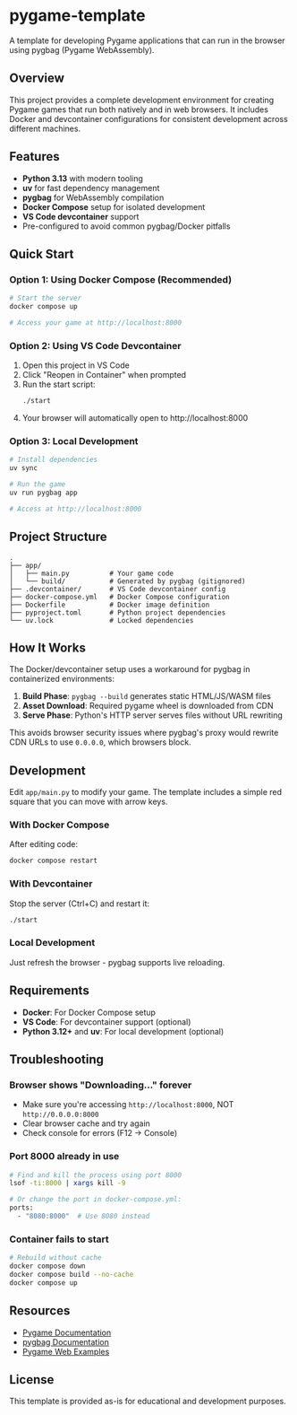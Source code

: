 # pygame-template

A template for developing Pygame applications that can run in the browser using pygbag (Pygame WebAssembly).

## Overview

This project provides a complete development environment for creating Pygame games that run both natively and in web browsers. It includes Docker and devcontainer configurations for consistent development across different machines.

## Features

- **Python 3.13** with modern tooling
- **uv** for fast dependency management
- **pygbag** for WebAssembly compilation
- **Docker Compose** setup for isolated development
- **VS Code devcontainer** support
- Pre-configured to avoid common pygbag/Docker pitfalls

## Quick Start

### Option 1: Using Docker Compose (Recommended)

```bash
# Start the server
docker compose up

# Access your game at http://localhost:8000
```

### Option 2: Using VS Code Devcontainer

1. Open this project in VS Code
2. Click "Reopen in Container" when prompted
3. Run the start script:
   ```bash
   ./start
   ```
4. Your browser will automatically open to http://localhost:8000

### Option 3: Local Development

```bash
# Install dependencies
uv sync

# Run the game
uv run pygbag app

# Access at http://localhost:8000
```

## Project Structure

```
.
├── app/
│   ├── main.py          # Your game code
│   └── build/           # Generated by pygbag (gitignored)
├── .devcontainer/       # VS Code devcontainer config
├── docker-compose.yml   # Docker Compose configuration
├── Dockerfile           # Docker image definition
├── pyproject.toml       # Python project dependencies
└── uv.lock              # Locked dependencies
```

## How It Works

The Docker/devcontainer setup uses a workaround for pygbag in containerized environments:

1. **Build Phase**: `pygbag --build` generates static HTML/JS/WASM files
2. **Asset Download**: Required pygame wheel is downloaded from CDN
3. **Serve Phase**: Python's HTTP server serves files without URL rewriting

This avoids browser security issues where pygbag's proxy would rewrite CDN URLs to use `0.0.0.0`, which browsers block.

## Development

Edit `app/main.py` to modify your game. The template includes a simple red square that you can move with arrow keys.

### With Docker Compose

After editing code:
```bash
docker compose restart
```

### With Devcontainer

Stop the server (Ctrl+C) and restart it:
```bash
./start
```

### Local Development

Just refresh the browser - pygbag supports live reloading.

## Requirements

- **Docker**: For Docker Compose setup
- **VS Code**: For devcontainer support (optional)
- **Python 3.12+** and **uv**: For local development (optional)

## Troubleshooting

### Browser shows "Downloading..." forever

- Make sure you're accessing `http://localhost:8000`, NOT `http://0.0.0.0:8000`
- Clear browser cache and try again
- Check console for errors (F12 → Console)

### Port 8000 already in use

```bash
# Find and kill the process using port 8000
lsof -ti:8000 | xargs kill -9

# Or change the port in docker-compose.yml:
ports:
  - "8080:8000"  # Use 8080 instead
```

### Container fails to start

```bash
# Rebuild without cache
docker compose down
docker compose build --no-cache
docker compose up
```

## Resources

- [Pygame Documentation](https://www.pygame.org/docs/)
- [pygbag Documentation](https://pypi.org/project/pygbag/)
- [Pygame Web Examples](https://pygame-web.github.io/)

## License

This template is provided as-is for educational and development purposes.
